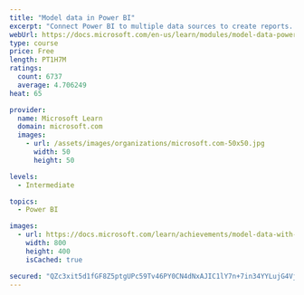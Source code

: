 ```yaml
---
title: "Model data in Power BI"
excerpt: "Connect Power BI to multiple data sources to create reports. Define the relationship between your data sources."
webUrl: https://docs.microsoft.com/en-us/learn/modules/model-data-power-bi/
type: course
price: Free
length: PT1H7M
ratings:
  count: 6737
  average: 4.706249
heat: 65

provider:
  name: Microsoft Learn
  domain: microsoft.com
  images:
    - url: /assets/images/organizations/microsoft.com-50x50.jpg
      width: 50
      height: 50

levels:
  - Intermediate

topics:
  - Power BI

images:
  - url: https://docs.microsoft.com/learn/achievements/model-data-with-power-bi-desktop-social.png
    width: 800
    height: 400
    isCached: true

secured: "QZc3xit5d1fGF8Z5ptgUPc59Tv46PY0CN4dNxAJIC1lY7n+7in34YYLujG4VjngVBQVV7P0qNOa3hUtA7S4ZtMsVkwD1Yl+7VSxEaopyUHbq00xTboO17TdZexebxpUrsCNH1oHOywYA+jjNXHbOYDfAcyYkVtc6dFazFwdicQBEBFfYlIIIjOYhCzM+MzoYVC8PG5e93DFfOMOJHpSYCVLnEtUBSuS82rL5QAejB9Y3TlHnNUe63LVps/1ca2bgqUX9JXXtZGmadaK0oYQVUqhxpwKrCt7b1xSxeP9bCisqZCumhXRuWISgg+eS37+DHiKjGYwLt2T1Ol2B5hDPuT43PE4nznfdleSsd/srT3GYsgY/tyIcewP3jMdXcy1mppV+k42/zOUfVpJWSmyId2lOsXCB/++cAWtNz8wRBWY=;iOFhx5PVHfr2Df4Inn9P+g=="
---
```


